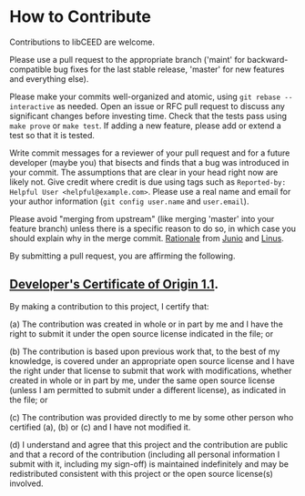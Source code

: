# How to Contribute

Contributions to libCEED are welcome.

Please use a pull request to the appropriate branch ('maint' for
backward-compatible bug fixes for the last stable release, 'master' for
new features and everything else).

Please make your commits well-organized and atomic, using `git rebase
--interactive` as needed.  Open an issue or RFC pull request to discuss
any significant changes before investing time.  Check that the tests
pass using `make prove` or `make test`.  If adding a new feature, please
add or extend a test so that it is tested.

Write commit messages for a reviewer of your pull request and for a
future developer (maybe you) that bisects and finds that a bug was
introduced in your commit.  The assumptions that are clear in your head
right now are likely not.  Give credit where credit is due using tags
such as `Reported-by: Helpful User <helpful@example.com>`.  Please use a
real name and email for your author information (`git config user.name`
and `user.email`).

Please avoid "merging from upstream" (like merging 'master' into your
feature branch) unless there is a specific reason to do so, in which
case you should explain why in the merge commit.
[Rationale](https://lwn.net/Articles/328436/) from
[Junio](https://gitster.livejournal.com/42247.html) and
[Linus](http://yarchive.net/comp/linux/git_merges_from_upstream.html).

By submitting a pull request, you are affirming the following.

## [Developer's Certificate of Origin 1.1](https://developercertificate.org/).

By making a contribution to this project, I certify that:

(a) The contribution was created in whole or in part by me and I
    have the right to submit it under the open source license
    indicated in the file; or

(b) The contribution is based upon previous work that, to the best
    of my knowledge, is covered under an appropriate open source
    license and I have the right under that license to submit that
    work with modifications, whether created in whole or in part
    by me, under the same open source license (unless I am
    permitted to submit under a different license), as indicated
    in the file; or

(c) The contribution was provided directly to me by some other
    person who certified (a), (b) or (c) and I have not modified
    it.

(d) I understand and agree that this project and the contribution
    are public and that a record of the contribution (including all
    personal information I submit with it, including my sign-off) is
    maintained indefinitely and may be redistributed consistent with
    this project or the open source license(s) involved.


